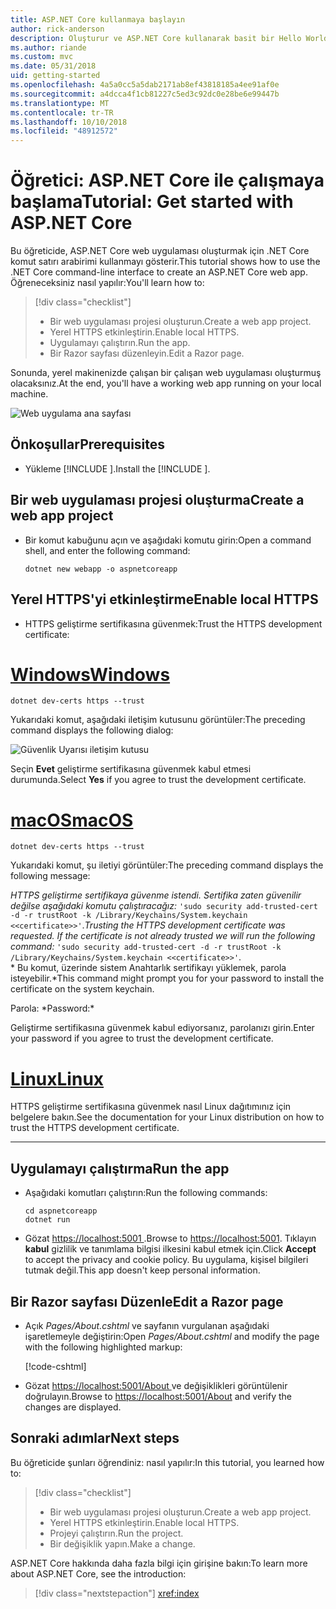 ```yaml
---
title: ASP.NET Core kullanmaya başlayın
author: rick-anderson
description: Oluşturur ve ASP.NET Core kullanarak basit bir Hello World uygulaması çalıştıran bir hızlı öğretici.
ms.author: riande
ms.custom: mvc
ms.date: 05/31/2018
uid: getting-started
ms.openlocfilehash: 4a5a0cc5a5dab2171ab8ef43818185a4ee91af0e
ms.sourcegitcommit: a4dcca4f1cb81227c5ed3c92dc0e28be6e99447b
ms.translationtype: MT
ms.contentlocale: tr-TR
ms.lasthandoff: 10/10/2018
ms.locfileid: "48912572"
---
```

# <a name="tutorial-get-started-with-aspnet-core"></a><span data-ttu-id="94fe0-103">Öğretici: ASP.NET Core ile çalışmaya başlama</span><span class="sxs-lookup"><span data-stu-id="94fe0-103">Tutorial: Get started with ASP.NET Core</span></span>

<span data-ttu-id="94fe0-104">Bu öğreticide, ASP.NET Core web uygulaması oluşturmak için .NET Core komut satırı arabirimi kullanmayı gösterir.</span><span class="sxs-lookup"><span data-stu-id="94fe0-104">This tutorial shows how to use the .NET Core command-line interface to create an ASP.NET Core web app.</span></span> <span data-ttu-id="94fe0-105">Öğreneceksiniz nasıl yapılır:</span><span class="sxs-lookup"><span data-stu-id="94fe0-105">You'll learn how to:</span></span>

> [!div class="checklist"]
> * <span data-ttu-id="94fe0-106">Bir web uygulaması projesi oluşturun.</span><span class="sxs-lookup"><span data-stu-id="94fe0-106">Create a web app project.</span></span>
> * <span data-ttu-id="94fe0-107">Yerel HTTPS etkinleştirin.</span><span class="sxs-lookup"><span data-stu-id="94fe0-107">Enable local HTTPS.</span></span>
> * <span data-ttu-id="94fe0-108">Uygulamayı çalıştırın.</span><span class="sxs-lookup"><span data-stu-id="94fe0-108">Run the app.</span></span>
> * <span data-ttu-id="94fe0-109">Bir Razor sayfası düzenleyin.</span><span class="sxs-lookup"><span data-stu-id="94fe0-109">Edit a Razor page.</span></span>

<span data-ttu-id="94fe0-110">Sonunda, yerel makinenizde çalışan bir çalışan web uygulaması oluşturmuş olacaksınız.</span><span class="sxs-lookup"><span data-stu-id="94fe0-110">At the end, you'll have a working web app running on your local machine.</span></span>

![Web uygulama ana sayfası](_static/home-page.png)


## <a name="prerequisites"></a><span data-ttu-id="94fe0-112">Önkoşullar</span><span class="sxs-lookup"><span data-stu-id="94fe0-112">Prerequisites</span></span>

* <span data-ttu-id="94fe0-113">Yükleme [!INCLUDE [](~/includes/2.1-SDK.md)].</span><span class="sxs-lookup"><span data-stu-id="94fe0-113">Install the [!INCLUDE [](~/includes/2.1-SDK.md)].</span></span>

## <a name="create-a-web-app-project"></a><span data-ttu-id="94fe0-114">Bir web uygulaması projesi oluşturma</span><span class="sxs-lookup"><span data-stu-id="94fe0-114">Create a web app project</span></span>

* <span data-ttu-id="94fe0-115">Bir komut kabuğunu açın ve aşağıdaki komutu girin:</span><span class="sxs-lookup"><span data-stu-id="94fe0-115">Open a command shell, and enter the following command:</span></span>

   ```console
   dotnet new webapp -o aspnetcoreapp
   ```

## <a name="enable-local-https"></a><span data-ttu-id="94fe0-116">Yerel HTTPS'yi etkinleştirme</span><span class="sxs-lookup"><span data-stu-id="94fe0-116">Enable local HTTPS</span></span>

* <span data-ttu-id="94fe0-117">HTTPS geliştirme sertifikasına güvenmek:</span><span class="sxs-lookup"><span data-stu-id="94fe0-117">Trust the HTTPS development certificate:</span></span>

# <a name="windowstabwindows"></a>[<span data-ttu-id="94fe0-118">Windows</span><span class="sxs-lookup"><span data-stu-id="94fe0-118">Windows</span></span>](#tab/windows)

  ```console
  dotnet dev-certs https --trust
  ```

  <span data-ttu-id="94fe0-119">Yukarıdaki komut, aşağıdaki iletişim kutusunu görüntüler:</span><span class="sxs-lookup"><span data-stu-id="94fe0-119">The preceding command displays the following dialog:</span></span>

  ![Güvenlik Uyarısı iletişim kutusu](_static/cert.png)

  <span data-ttu-id="94fe0-121">Seçin **Evet** geliştirme sertifikasına güvenmek kabul etmesi durumunda.</span><span class="sxs-lookup"><span data-stu-id="94fe0-121">Select **Yes** if you agree to trust the development certificate.</span></span>

# <a name="macostabmacos"></a>[<span data-ttu-id="94fe0-122">macOS</span><span class="sxs-lookup"><span data-stu-id="94fe0-122">macOS</span></span>](#tab/macos)

  ```console
  dotnet dev-certs https --trust
  ```

  <span data-ttu-id="94fe0-123">Yukarıdaki komut, şu iletiyi görüntüler:</span><span class="sxs-lookup"><span data-stu-id="94fe0-123">The preceding command displays the following message:</span></span>

  <span data-ttu-id="94fe0-124">*HTTPS geliştirme sertifikaya güvenme istendi. Sertifika zaten güvenilir değilse aşağıdaki komutu çalıştıracağız:* `'sudo security add-trusted-cert -d -r trustRoot -k /Library/Keychains/System.keychain <<certificate>>'`.</span><span class="sxs-lookup"><span data-stu-id="94fe0-124">*Trusting the HTTPS development certificate was requested. If the certificate is not already trusted we will run the following command:* `'sudo security add-trusted-cert -d -r trustRoot -k /Library/Keychains/System.keychain <<certificate>>'`.</span></span>  
  <span data-ttu-id="94fe0-125">\* Bu komut, üzerinde sistem Anahtarlık sertifikayı yüklemek, parola isteyebilir.</span><span class="sxs-lookup"><span data-stu-id="94fe0-125">\*This command might prompt you for your password to install the certificate on the system keychain.</span></span>
  
  <span data-ttu-id="94fe0-126">Parola: \*</span><span class="sxs-lookup"><span data-stu-id="94fe0-126">Password:\*</span></span>

  <span data-ttu-id="94fe0-127">Geliştirme sertifikasına güvenmek kabul ediyorsanız, parolanızı girin.</span><span class="sxs-lookup"><span data-stu-id="94fe0-127">Enter your password if you agree to trust the development certificate.</span></span>

# <a name="linuxtablinux"></a>[<span data-ttu-id="94fe0-128">Linux</span><span class="sxs-lookup"><span data-stu-id="94fe0-128">Linux</span></span>](#tab/linux)

  <span data-ttu-id="94fe0-129">HTTPS geliştirme sertifikasına güvenmek nasıl Linux dağıtımınız için belgelere bakın.</span><span class="sxs-lookup"><span data-stu-id="94fe0-129">See the documentation for your Linux distribution on how to trust the HTTPS development certificate.</span></span>
   
---

## <a name="run-the-app"></a><span data-ttu-id="94fe0-130">Uygulamayı çalıştırma</span><span class="sxs-lookup"><span data-stu-id="94fe0-130">Run the app</span></span>

* <span data-ttu-id="94fe0-131">Aşağıdaki komutları çalıştırın:</span><span class="sxs-lookup"><span data-stu-id="94fe0-131">Run the following commands:</span></span>

   ```console
   cd aspnetcoreapp
   dotnet run
   ```

* <span data-ttu-id="94fe0-132">Gözat [ https://localhost:5001 ](https://localhost:5001).</span><span class="sxs-lookup"><span data-stu-id="94fe0-132">Browse to [https://localhost:5001](https://localhost:5001).</span></span> <span data-ttu-id="94fe0-133">Tıklayın **kabul** gizlilik ve tanımlama bilgisi ilkesini kabul etmek için.</span><span class="sxs-lookup"><span data-stu-id="94fe0-133">Click **Accept** to accept the privacy and cookie policy.</span></span> <span data-ttu-id="94fe0-134">Bu uygulama, kişisel bilgileri tutmak değil.</span><span class="sxs-lookup"><span data-stu-id="94fe0-134">This app doesn't keep personal information.</span></span>

## <a name="edit-a-razor-page"></a><span data-ttu-id="94fe0-135">Bir Razor sayfası Düzenle</span><span class="sxs-lookup"><span data-stu-id="94fe0-135">Edit a Razor page</span></span>

* <span data-ttu-id="94fe0-136">Açık *Pages/About.cshtml* ve sayfanın vurgulanan aşağıdaki işaretlemeyle değiştirin:</span><span class="sxs-lookup"><span data-stu-id="94fe0-136">Open *Pages/About.cshtml* and modify the page with the following highlighted markup:</span></span>

   [!code-cshtml[](sample/getting-started/about.cshtml?highlight=9)]

* <span data-ttu-id="94fe0-137">Gözat [ https://localhost:5001/About ](https://localhost:5001/About) ve değişiklikleri görüntülenir doğrulayın.</span><span class="sxs-lookup"><span data-stu-id="94fe0-137">Browse to [https://localhost:5001/About](https://localhost:5001/About) and verify the changes are displayed.</span></span>

## <a name="next-steps"></a><span data-ttu-id="94fe0-138">Sonraki adımlar</span><span class="sxs-lookup"><span data-stu-id="94fe0-138">Next steps</span></span>

<span data-ttu-id="94fe0-139">Bu öğreticide şunları öğrendiniz: nasıl yapılır:</span><span class="sxs-lookup"><span data-stu-id="94fe0-139">In this tutorial, you learned how to:</span></span>

> [!div class="checklist"]
> * <span data-ttu-id="94fe0-140">Bir web uygulaması projesi oluşturun.</span><span class="sxs-lookup"><span data-stu-id="94fe0-140">Create a web app project.</span></span>
> * <span data-ttu-id="94fe0-141">Yerel HTTPS etkinleştirin.</span><span class="sxs-lookup"><span data-stu-id="94fe0-141">Enable local HTTPS.</span></span>
> * <span data-ttu-id="94fe0-142">Projeyi çalıştırın.</span><span class="sxs-lookup"><span data-stu-id="94fe0-142">Run the project.</span></span>
> * <span data-ttu-id="94fe0-143">Bir değişiklik yapın.</span><span class="sxs-lookup"><span data-stu-id="94fe0-143">Make a change.</span></span>

<span data-ttu-id="94fe0-144">ASP.NET Core hakkında daha fazla bilgi için girişine bakın:</span><span class="sxs-lookup"><span data-stu-id="94fe0-144">To learn more about ASP.NET Core, see the introduction:</span></span>

> [!div class="nextstepaction"]
> <xref:index>
